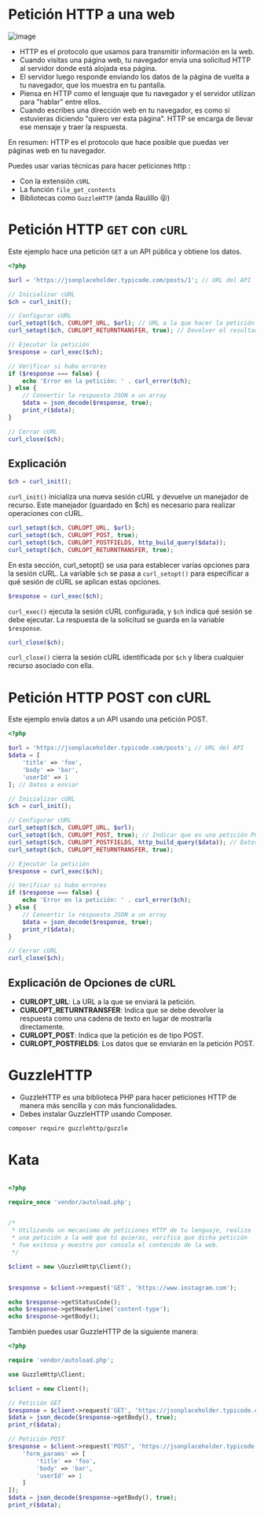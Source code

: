 # Petición HTTP a una web

![image](https://github.com/user-attachments/assets/b27b7f33-6b36-4169-9212-d94c849b8e6a)

- HTTP es el protocolo que usamos para transmitir información en la web. 
- Cuando visitas una página web, tu navegador envía una solicitud HTTP al servidor donde está alojada esa página.
- El servidor luego responde enviando los datos de la página de vuelta a tu navegador, que los muestra en tu pantalla.
- Piensa en HTTP como el lenguaje que tu navegador y el servidor utilizan para "hablar" entre ellos.
- Cuando escribes una dirección web en tu navegador, es como si estuvieras diciendo "quiero ver esta página". HTTP se encarga de llevar ese mensaje y traer la respuesta.

En resumen: HTTP es el protocolo que hace posible que puedas ver páginas web en tu navegador.


 Puedes usar varias técnicas para hacer peticiones http :
 
- Con la extensión `cURL`
- La función `file_get_contents`
- Bibliotecas como `GuzzleHTTP` (anda Raulillo 😝)


# Petición HTTP `GET` con `cURL`

Este ejemplo hace una petición `GET` a un API pública y obtiene los datos.

```php
<?php

$url = 'https://jsonplaceholder.typicode.com/posts/1'; // URL del API

// Inicializar cURL
$ch = curl_init();

// Configurar cURL
curl_setopt($ch, CURLOPT_URL, $url); // URL a la que hacer la petición
curl_setopt($ch, CURLOPT_RETURNTRANSFER, true); // Devolver el resultado como cadena de texto

// Ejecutar la petición
$response = curl_exec($ch);

// Verificar si hubo errores
if ($response === false) {
    echo 'Error en la petición: ' . curl_error($ch);
} else {
    // Convertir la respuesta JSON a un array
    $data = json_decode($response, true);
    print_r($data);
}

// Cerrar cURL
curl_close($ch);
```

## Explicación

```php
$ch = curl_init();
```
`curl_init()` inicializa una nueva sesión cURL y devuelve un manejador de recurso. Este manejador (guardado en $ch) es necesario para realizar operaciones con cURL.
```php
curl_setopt($ch, CURLOPT_URL, $url);
curl_setopt($ch, CURLOPT_POST, true);
curl_setopt($ch, CURLOPT_POSTFIELDS, http_build_query($data));
curl_setopt($ch, CURLOPT_RETURNTRANSFER, true);
```
En esta sección, curl_setopt() se usa para establecer varias opciones para la sesión cURL. La variable `$ch` se pasa a `curl_setopt()` para especificar a qué sesión de cURL se aplican estas opciones.

```php
$response = curl_exec($ch);
```
`curl_exec()` ejecuta la sesión cURL configurada, y `$ch` indica qué sesión se debe ejecutar. La respuesta de la solicitud se guarda en la variable `$response`.

```php
curl_close($ch);
```
`curl_close()` cierra la sesión cURL identificada por `$ch` y libera cualquier recurso asociado con ella.
 
# Petición HTTP POST con cURL
Este ejemplo envía datos a un API usando una petición POST.

```php
<?php

$url = 'https://jsonplaceholder.typicode.com/posts'; // URL del API
$data = [
    'title' => 'foo',
    'body' => 'bar',
    'userId' => 1
]; // Datos a enviar

// Inicializar cURL
$ch = curl_init();

// Configurar cURL
curl_setopt($ch, CURLOPT_URL, $url);
curl_setopt($ch, CURLOPT_POST, true); // Indicar que es una petición POST
curl_setopt($ch, CURLOPT_POSTFIELDS, http_build_query($data)); // Datos a enviar
curl_setopt($ch, CURLOPT_RETURNTRANSFER, true);

// Ejecutar la petición
$response = curl_exec($ch);

// Verificar si hubo errores
if ($response === false) {
    echo 'Error en la petición: ' . curl_error($ch);
} else {
    // Convertir la respuesta JSON a un array
    $data = json_decode($response, true);
    print_r($data);
}

// Cerrar cURL
curl_close($ch);

```

## Explicación de Opciones de cURL
- __CURLOPT_URL__: La URL a la que se enviará la petición.
- __CURLOPT_RETURNTRANSFER__: Indica que se debe devolver la respuesta como una cadena de texto en lugar de mostrarla directamente.
- __CURLOPT_POST__: Indica que la petición es de tipo POST.
- __CURLOPT_POSTFIELDS__: Los datos que se enviarán en la petición POST.

# GuzzleHTTP 
- GuzzleHTTP es una biblioteca PHP para hacer peticiones HTTP de manera más sencilla y con más funcionalidades.
- Debes instalar GuzzleHTTP usando Composer.

```sh
composer require guzzlehttp/guzzle
```

# Kata

```php

<?php

require_once 'vendor/autoload.php';


/*
 * Utilizando un mecanismo de peticiones HTTP de tu lenguaje, realiza
 * una petición a la web que tú quieras, verifica que dicha petición
 * fue exitosa y muestra por consola el contenido de la web.
 */

$client = new \GuzzleHttp\Client();


$response = $client->request('GET', 'https://www.instagram.com');

echo $response->getStatusCode();
echo $response->getHeaderLine('content-type');
echo $response->getBody();

```

También puedes usar GuzzleHTTP de la siguiente manera:
```php
<?php

require 'vendor/autoload.php';

use GuzzleHttp\Client;

$client = new Client();

// Petición GET
$response = $client->request('GET', 'https://jsonplaceholder.typicode.com/posts/1');
$data = json_decode($response->getBody(), true);
print_r($data);

// Petición POST
$response = $client->request('POST', 'https://jsonplaceholder.typicode.com/posts', [
    'form_params' => [
        'title' => 'foo',
        'body' => 'bar',
        'userId' => 1
    ]
]);
$data = json_decode($response->getBody(), true);
print_r($data);
```
